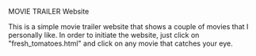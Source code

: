 MOVIE TRAILER Website

This is a simple movie trailer website that shows a couple of movies that I personally like. In order to initiate the website, just click on "fresh_tomatoes.html" and click on any movie that catches your eye.

